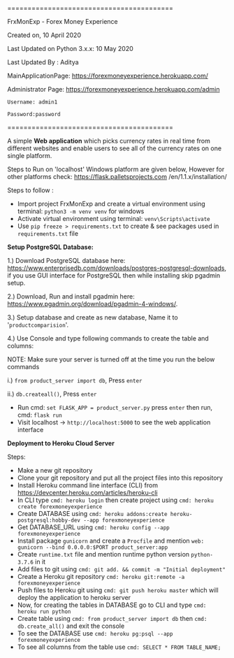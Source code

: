 =========================================

FrxMonExp - Forex Money Experience

Created on, 10 April 2020

Last Updated on Python 3.x.x: 10 May 2020

Last Updated By : Aditya

MainApplicationPage: https://forexmoneyexperience.herokuapp.com/

Administrator Page: https://forexmoneyexperience.herokuapp.com/admin

`Username: admin1`

`Password:password`

=========================================

A simple <strong> Web application</strong> which picks currency rates in real time from different websites
and enable users to see all of the currency rates on one single platform.

Steps to Run on 'localhost' Windows platform are given below, However for other platforms check: https://flask.palletsprojects.com
/en/1.1.x/installation/

Steps to follow :
- Import project FrxMonExp and create a virtual environment using terminal: `python3 -m venv venv` for windows
- Activate virtual environment using terminal: `venv\Scripts\activate`
- Use `pip freeze > requirements.txt` to create & see packages used in `requirements.txt` file

**Setup PostgreSQL Database:**

1.) Download PostgreSQL database here: https://www.enterprisedb.com/downloads/postgres-postgresql-downloads, if you use GUI interface for PostgreSQL then while installing skip pgadmin setup.

2.) Download, Run and install pgadmin here: https://www.pgadmin.org/download/pgadmin-4-windows/.

3.) Setup database and create as new database, Name it to '`productcomparision`'.

4.) Use Console and type following commands to create the table and columns:

  NOTE: Make sure your server is turned off at the time you run the below commands
    
  i.) `from product_server import db`, Press `enter`
  
  ii.) `db.createall()`, Press `enter`
    
- Run cmd: `set FLASK_APP = product_server.py` press `enter` then run, cmd: `flask run`
- Visit localhost -> `http://localhost:5000` to see the web application interface


**Deployment to Heroku Cloud Server**

Steps:
- Make a new git repository
- Clone your git repository and put all the project files into this repository
- Install Heroku command line interface (CLI) from https://devcenter.heroku.com/articles/heroku-cli
- In CLI type `cmd: heroku login` then create project using `cmd: heroku create forexmoneyexperience`
- Create DATABASE using `cmd: heroku addons:create heroku-postgresql:hobby-dev --app forexmoneyexperience`
- Get DATABASE_URL using `cmd: heroku config --app forexmoneyexperience`
- Install package `gunicorn` and create a `Procfile` and mention `web: gunicorn --bind 0.0.0.0:$PORT product_server:app`
- Create `runtime.txt` file and mention runtime python version `python-3.7.6` in it
- Add files to git using `cmd: git add. && commit -m "Initial deployment"`
- Create a Heroku git repository `cmd: heroku git:remote -a forexmoneyexperience`
- Push files to Heroku git using `cmd: git push heroku master` which will deploy the application to heroku server
- Now, for creating the tables in DATABASE go to CLI and type `cmd: heroku run python`
- Create table using `cmd: from product_server import db` then `cmd: db.create_all()` and exit the console
- To see the DATABASE use `cmd: heroku pg:psql --app forexmoneyexperience`
- To see all columns from the table use `cmd: SELECT * FROM TABLE_NAME;`
